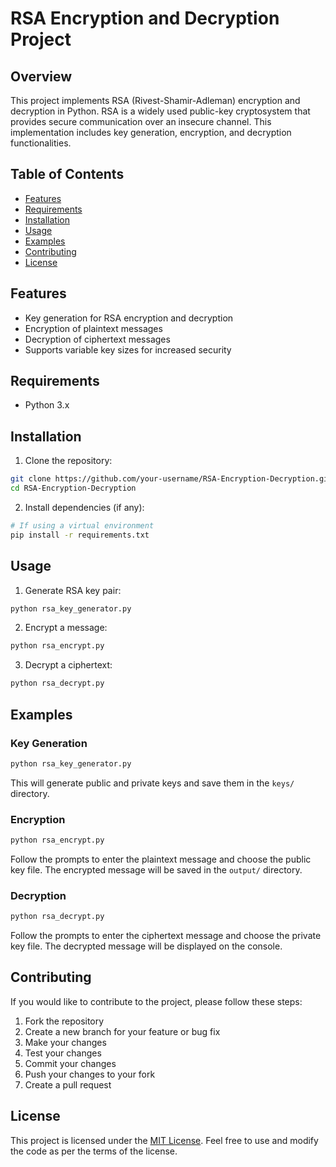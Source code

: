 # RSA Encryption and Decryption Project

## Overview

This project implements RSA (Rivest-Shamir-Adleman) encryption and decryption in Python. RSA is a widely used public-key cryptosystem that provides secure communication over an insecure channel. This implementation includes key generation, encryption, and decryption functionalities.

## Table of Contents

- [Features](#features)
- [Requirements](#requirements)
- [Installation](#installation)
- [Usage](#usage)
- [Examples](#examples)
- [Contributing](#contributing)
- [License](#license)

## Features

- Key generation for RSA encryption and decryption
- Encryption of plaintext messages
- Decryption of ciphertext messages
- Supports variable key sizes for increased security

## Requirements

- Python 3.x

## Installation

1. Clone the repository:

```bash
git clone https://github.com/your-username/RSA-Encryption-Decryption.git
cd RSA-Encryption-Decryption
```

2. Install dependencies (if any):

```bash
# If using a virtual environment
pip install -r requirements.txt
```

## Usage

1. Generate RSA key pair:

```bash
python rsa_key_generator.py
```

2. Encrypt a message:

```bash
python rsa_encrypt.py
```

3. Decrypt a ciphertext:

```bash
python rsa_decrypt.py
```

## Examples

### Key Generation

```bash
python rsa_key_generator.py
```

This will generate public and private keys and save them in the `keys/` directory.

### Encryption

```bash
python rsa_encrypt.py
```

Follow the prompts to enter the plaintext message and choose the public key file. The encrypted message will be saved in the `output/` directory.

### Decryption

```bash
python rsa_decrypt.py
```

Follow the prompts to enter the ciphertext message and choose the private key file. The decrypted message will be displayed on the console.

## Contributing

If you would like to contribute to the project, please follow these steps:

1. Fork the repository
2. Create a new branch for your feature or bug fix
3. Make your changes
4. Test your changes
5. Commit your changes
6. Push your changes to your fork
7. Create a pull request

## License

This project is licensed under the [MIT License](LICENSE). Feel free to use and modify the code as per the terms of the license.
